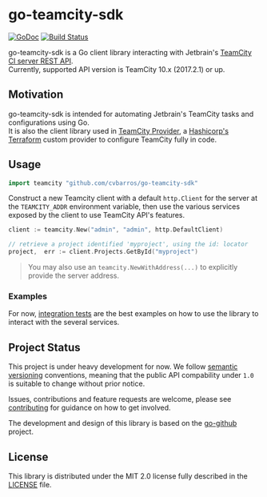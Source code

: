 # go-teamcity-sdk #

[![GoDoc](https://godoc.org/github.com/cvbarros/go-teamcity-sdk/github?status.svg)](https://godoc.org/github.com/cvbarros/go-teamcity-sdk) [![Build Status](https://travis-ci.org/cvbarros/go-teamcity-sdk.svg?branch=master)](https://travis-ci.org/cvbarros/go-teamcity-sdk)

go-teamcity-sdk is a Go client library interacting with Jetbrain's [TeamCity CI server REST API](https://confluence.jetbrains.com/display/TCD10/REST+API).  
Currently, supported API version is TeamCity 10.x (2017.2.1) or up.

## Motivation ##
go-teamcity-sdk is intended for automating Jetbrain's TeamCity tasks and configurations using Go.  
It is also the client library used in [TeamCity Provider](https://github.com/cvbarros/terraform-provider-teamcity), a [Hashicorp's Terraform](https://www.terraform.io) custom provider to configure TeamCity fully in code.

## Usage ##

```go
import teamcity "github.com/cvbarros/go-teamcity-sdk"
```

Construct a new Teamcity client with a default `http.Client` for the server at the `TEAMCITY_ADDR` environment variable, then use the various services exposed by the client to use TeamCity API's features.


```go
client := teamcity.New("admin", "admin", http.DefaultClient)

// retrieve a project identified 'myproject', using the id: locator
project,  err := client.Projects.GetById("myproject")
```

> You may also use an `teamcity.NewWithAddress(...)` to explicitly provide the server address.

### Examples
For now, [integration tests](https://github.com/cvbarros/go-teamcity-sdk/search?q=filename%3A*_test.go&unscoped_q=filename%3A*_test.go) are the best examples on how to use the library to interact with the several services.

## Project Status ##

This project is under heavy development for now. We follow [semantic versioning](https://semver.org) conventions, meaning that the public API compability under `1.0` is suitable to change without prior notice.

Issues, contributions and feature requests are welcome, please see [contributing](CONTRIBUTING.MD) for guidance on how to get involved.

The development and design of this library is based on the [go-github](https://github.com/google/go-github) project.

## License ##

This library is distributed under the MIT 2.0 license fully described in the [LICENSE](./LICENSE) file.